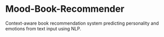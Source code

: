 # Mood-Book-Recommender
Context-aware book recommendation system predicting personality and emotions from text input using NLP.
